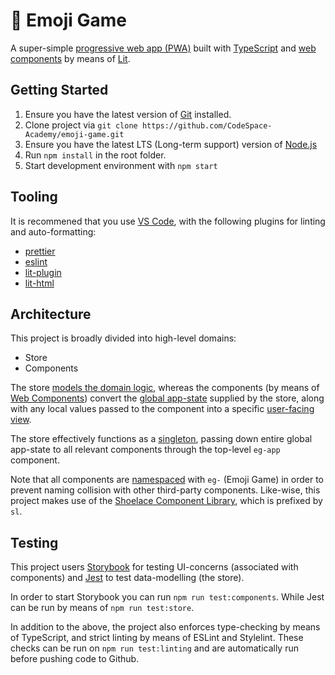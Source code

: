 # 🎰 Emoji Game

A super-simple [progressive web app (PWA)](https://en.wikipedia.org/wiki/Progressive_web_app) built with [TypeScript](https://en.wikipedia.org/wiki/TypeScript) and [web components](https://en.wikipedia.org/wiki/Web_Components) by means of [Lit]().


## Getting Started

1. Ensure you have the latest version of [Git](https://git-scm.com/) installed.
2. Clone project via `git clone https://github.com/CodeSpace-Academy/emoji-game.git`
3. Ensure you have the latest LTS (Long-term support) version of [Node.js](https://nodejs.org)
4. Run `npm install` in the root folder.
5. Start development environment with `npm start`

## Tooling

It is recommened that you use [VS Code](https://code.visualstudio.com), with the following plugins for linting and auto-formatting:

- [prettier]([#](https://marketplace.visualstudio.com/items?itemName=esbenp.prettier-vscode))
- [eslint]([#](https://marketplace.visualstudio.com/items?itemName=dbaeumer.vscode-eslint))
- [lit-plugin]([#](https://marketplace.visualstudio.com/items?itemName=runem.lit-plugin))
- [lit-html](https://marketplace.visualstudio.com/items?itemName=bierner.lit-html)

## Architecture

This project is broadly divided into high-level domains:

- Store
- Components

The store [models the domain logic](https://en.wikipedia.org/wiki/Domain_model), whereas the components (by means of [Web Components](https://en.wikipedia.org/wiki/Web_Components)) convert the [global app-state](https://en.wikipedia.org/wiki/State_pattern) supplied by the store, along with any local values passed to the component into a specific [user-facing view](https://en.wikipedia.org/wiki/View_model).

The store effectively functions as a [singleton](https://en.wikipedia.org/wiki/Singleton_pattern), passing down entire global app-state to all relevant components through the top-level `eg-app` component.

Note that all components are [namespaced](https://en.wikipedia.org/wiki/Namespace) with `eg-` (Emoji Game) in order to prevent naming collision with other third-party components. Like-wise, this project makes use of the [Shoelace Component Library](https://shoelace.style/), which is prefixed by `sl`.

## Testing

This project users [Storybook](https://storybook.js.org/) for testing UI-concerns (associated with components) and [Jest](https://jestjs.io/) to test data-modelling (the store).

In order to start Storybook you can run `npm run test:components`. While Jest can be run by means of `npm run test:store`.

In addition to the above, the project also enforces type-checking by means of TypeScript, and strict linting by means of ESLint and Stylelint. These checks can be run on `npm run test:linting` and are automatically run before pushing code to Github.

